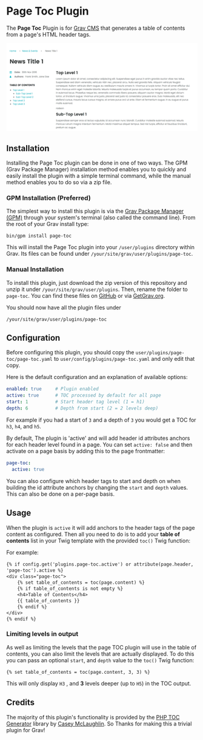 # Page Toc Plugin

The **Page Toc** Plugin is for [Grav CMS](http://github.com/getgrav/grav) that generates a table of contents from a page's HTML header tags.

![](assets/page-toc.png)

## Installation

Installing the Page Toc plugin can be done in one of two ways. The GPM (Grav Package Manager) installation method enables you to quickly and easily install the plugin with a simple terminal command, while the manual method enables you to do so via a zip file.

### GPM Installation (Preferred)

The simplest way to install this plugin is via the [Grav Package Manager (GPM)](http://learn.getgrav.org/advanced/grav-gpm) through your system's terminal (also called the command line).  From the root of your Grav install type:

    bin/gpm install page-toc

This will install the Page Toc plugin into your `/user/plugins` directory within Grav. Its files can be found under `/your/site/grav/user/plugins/page-toc`.

### Manual Installation

To install this plugin, just download the zip version of this repository and unzip it under `/your/site/grav/user/plugins`. Then, rename the folder to `page-toc`. You can find these files on [GitHub](https://github.com/team-grav/grav-plugin-page-toc) or via [GetGrav.org](http://getgrav.org/downloads/plugins#extras).

You should now have all the plugin files under

    /your/site/grav/user/plugins/page-toc
	
## Configuration

Before configuring this plugin, you should copy the `user/plugins/page-toc/page-toc.yaml` to `user/config/plugins/page-toc.yaml` and only edit that copy.

Here is the default configuration and an explanation of available options:

```yaml
enabled: true     # Plugin enabled
active: true      # TOC processed by default for all page
start: 1          # Start header tag level (1 = h1)
depth: 6          # Depth from start (2 = 2 levels deep)
```

For example if you had a start of `3` and a depth of `3` you would get a TOC for `h3`, `h4`, and `h5`.

By default, The plugin is 'active' and will add header id attributes anchors for each header level found in a page.  You can set `active: false` and then activate on a page basis by adding this to the page frontmatter:

```yaml
page-toc:
  active: true
```

You can also configure which header tags to start and depth on when building the id attribute anchors by changing the `start` and `depth` values. This can also be done on a per-page basis.

## Usage

When the plugin is `active` it will add anchors to the header tags of the page content as configured.  Then all you need to do is to add your **table of contents** list in your Twig template with the provided `toc()` Twig function:

For example:

```twig
{% if config.get('plugins.page-toc.active') or attribute(page.header, 'page-toc').active %}
<div class="page-toc">
    {% set table_of_contents = toc(page.content) %}
    {% if table_of_contents is not empty %}
    <h4>Table of Contents</h4>
    {{ table_of_contents }}
    {% endif %}
</div>
{% endif %}
```

### Limiting levels in output

As well as limiting the levels that the page TOC plugin will use in the table of contents, you can also limit the levels that are actually displayed. To do this you can pass an optional `start`, and `depth` value to the `toc()` Twig function:

```twig
{% set table_of_contents = toc(page.content, 3, 3) %}
```

This will only display `H3` , and **3** levels deeper (up to `H5`) in the TOC output.

## Credits

The majority of this plugin's functionality is provided by the [PHP TOC Generator](https://github.com/caseyamcl/toc) library by [Casey McLaughlin](https://github.com/caseyamcl). So Thanks for making this a trivial plugin for Grav!


